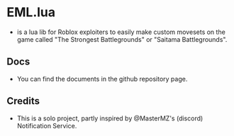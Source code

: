 # EML.lua
- is a lua lib for Roblox exploiters to easily make custom movesets on the game called "The Strongest Battlegrounds" or "Saitama Battlegrounds".

## Docs
- You can find the documents in the github repository page.

## Credits
- This is a solo project, partly inspired by @MasterMZ's (discord) Notification Service.
